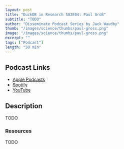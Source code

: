 ```yaml
---
layout: post
title: "DuckDB in Research S02E04: Paul Groß"
subtitle: "TODO"
author: "Disseminate Podcast Series by Jack Waudby"
thumb: "/images/science/thumbs/paul-gross.png"
image: "/images/science/thumbs/paul-gross.png"
excerpt: ""
tags: ["Podcast"]
length: "50 min"
---
```


## Podcast Links

* [Apple Podcasts]()
* [Spotify]()
* [YouTube]()

## Description

TODO

### Resources

TODO